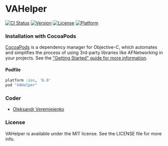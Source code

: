 VAHelper
========

[![CI Status](http://img.shields.io/travis/alexveremeenko/VAHelper.svg?style=flat)](https://travis-ci.org/alexveremeenko/VAHelper)
[![Version](https://img.shields.io/cocoapods/v/VAHelper.svg?style=flat)](http://cocoadocs.org/docsets/VAHelper)
[![License](https://img.shields.io/cocoapods/l/VAHelper.svg?style=flat)](http://cocoadocs.org/docsets/VAHelper)
[![Platform](https://img.shields.io/cocoapods/p/VAHelper.svg?style=flat)](http://cocoadocs.org/docsets/VAHelper)

### Installation with CocoaPods

[CocoaPods](http://cocoapods.org) is a dependency manager for Objective-C, which automates and simplifies the process of using 3rd-party libraries like AFNetworking in your projects. See the ["Getting Started" guide for more information](https://github.com/AFNetworking/AFNetworking/wiki/Getting-Started-with-AFNetworking).

#### Podfile

```ruby
platform :ios, '6.0'
pod "VAHelper"
```

### Coder

- [Oleksandr Veremieienko](https://github.com/alexveremeenko)

### License

VAHelper is available under the MIT license. See the LICENSE file for more info.